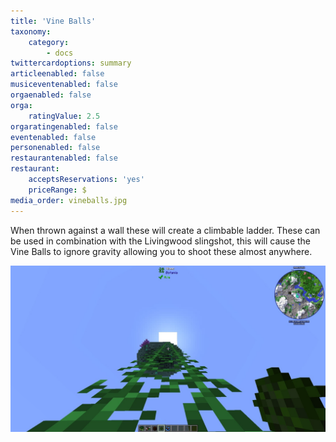 ```yaml
---
title: 'Vine Balls'
taxonomy:
    category:
        - docs
twittercardoptions: summary
articleenabled: false
musiceventenabled: false
orgaenabled: false
orga:
    ratingValue: 2.5
orgaratingenabled: false
eventenabled: false
personenabled: false
restaurantenabled: false
restaurant:
    acceptsReservations: 'yes'
    priceRange: $
media_order: vineballs.jpg
---
```


When thrown against a wall these will create a climbable ladder. These can be used in combination with the Livingwood slingshot, this will cause the Vine Balls to ignore gravity allowing you to shoot these almost anywhere.

![](vineballs.jpg)

 